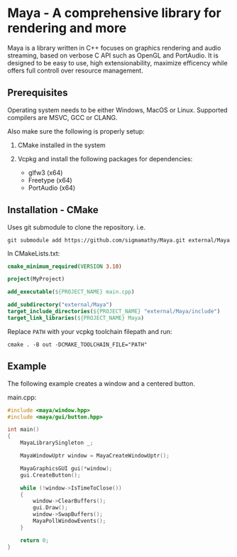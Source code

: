 # Maya - A comprehensive library for rendering and more

Maya is a library written in C++ focuses on graphics rendering and audio streaming,
based on verbose C API such as OpenGL and PortAudio.
It is designed to be easy to use, high extensionability, maximize efficency
while offers full controll over resource management.

## Prerequisites

Operating system needs to be either Windows, MacOS or Linux.
Supported compilers are MSVC, GCC or CLANG.

Also make sure the following is properly setup:

1. CMake installed in the system

2. Vcpkg and install the following packages for dependencies:

	- glfw3 (x64)
	- Freetype (x64)
	- PortAudio (x64)

## Installation - CMake

Uses git submodule to clone the repository. i.e.

```
git submodule add https://github.com/sigmamathy/Maya.git external/Maya
```

In CMakeLists.txt:

```cmake
cmake_minimum_required(VERSION 3.10)

project(MyProject)

add_executable(${PROJECT_NAME} main.cpp)

add_subdirectory("external/Maya")
target_include_directories(${PROJECT_NAME} "external/Maya/include")
target_link_libraries(${PROJECT_NAME} Maya)
```

Replace `PATH` with your vcpkg toolchain filepath and run:

```
cmake . -B out -DCMAKE_TOOLCHAIN_FILE="PATH"
```

## Example

The following example creates a window and a centered button.

main.cpp:

```cpp
#include <maya/window.hpp>
#include <maya/gui/button.hpp>

int main()
{
	MayaLibrarySingleton _;

	MayaWindowUptr window = MayaCreateWindowUptr();

	MayaGraphicsGUI gui(*window);
	gui.CreateButton();

	while (!window->IsTimeToClose())
	{
		window->ClearBuffers();
		gui.Draw();
		window->SwapBuffers();
		MayaPollWindowEvents();
	}

	return 0;
}
```